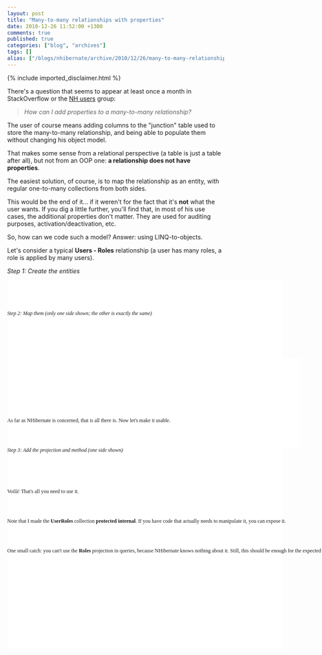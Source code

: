 ```yaml
---
layout: post
title: "Many-to-many relationships with properties"
date: 2010-12-26 11:52:00 +1300
comments: true
published: true
categories: ["blog", "archives"]
tags: []
alias: ["/blogs/nhibernate/archive/2010/12/26/many-to-many-relationships-with-properties.aspx"]
---
```

<!-- more -->
{% include imported_disclaimer.html %}
<p>There's a question that seems to appear at least once a month in StackOverflow or the <a href="https://groups.google.com/forum/#!forum/nhusers">NH users</a> group:</p>  <blockquote>   <p><em>How can I add properties to a many-to-many relationship?</em></p> </blockquote>  <p>The user of course means adding columns to the &quot;junction&quot; table used to store the many-to-many relationship, and being able to populate them without changing his object model.</p>  <p>That makes some sense from a relational perspective (a table is just a table after all), but not from an OOP one: <strong>a relationship does not have properties</strong>.</p>  <p>The easiest solution, of course, is to map the relationship as an entity, with regular one-to-many collections from both sides.</p>  <p>This would be the end of it... if it weren't for the fact that it's <strong>not</strong> what the user wants. If you dig a little further, you'll find that, in most of his use cases, the additional properties don't matter. They are used for auditing purposes, activation/deactivation, etc.</p>  <p>So, how can we code such a model? Answer: using LINQ-to-objects.</p>  <p>Let's consider a typical <strong>Users - Roles</strong> relationship (a user has many roles, a role is applied by many users).</p>  <p><em>Step 1: Create the entities</em></p>  <p>   <div style="padding-bottom: 0px; margin: 0px; padding-left: 0px; padding-right: 0px; display: inline; float: none; padding-top: 0px" id="scid:9D7513F9-C04C-4721-824A-2B34F0212519:f119f9c6-53a0-419c-ba56-f60a33879f1e" class="wlWriterEditableSmartContent"><pre style=" width: 640px; height: 576px;background-color:White;overflow: visible;;font-family:Consolas;font-size:12"><div><!--

Code highlighting produced by Actipro CodeHighlighter (freeware)
http://www.CodeHighlighter.com/

--><span style="color: #008080;"> 1</span> <span style="color: #0000FF;">public</span><span style="color: #000000;"> </span><span style="color: #0000FF;">class</span><span style="color: #000000;"> User
</span><span style="color: #008080;"> 2</span> <span style="color: #000000;">{
</span><span style="color: #008080;"> 3</span> <span style="color: #000000;">    </span><span style="color: #0000FF;">public</span><span style="color: #000000;"> User()
</span><span style="color: #008080;"> 4</span> <span style="color: #000000;">    {
</span><span style="color: #008080;"> 5</span> <span style="color: #000000;">        _UserRoles </span><span style="color: #000000;">=</span><span style="color: #000000;"> </span><span style="color: #0000FF;">new</span><span style="color: #000000;"> List</span><span style="color: #000000;">&lt;</span><span style="color: #000000;">UserRole</span><span style="color: #000000;">&gt;</span><span style="color: #000000;">();
</span><span style="color: #008080;"> 6</span> <span style="color: #000000;">    }
</span><span style="color: #008080;"> 7</span> <span style="color: #000000;">
</span><span style="color: #008080;"> 8</span> <span style="color: #000000;">    </span><span style="color: #0000FF;">public</span><span style="color: #000000;"> </span><span style="color: #0000FF;">virtual</span><span style="color: #000000;"> </span><span style="color: #0000FF;">string</span><span style="color: #000000;"> Name { </span><span style="color: #0000FF;">get</span><span style="color: #000000;">; </span><span style="color: #0000FF;">set</span><span style="color: #000000;">; }
</span><span style="color: #008080;"> 9</span> <span style="color: #000000;">    
</span><span style="color: #008080;">10</span> <span style="color: #000000;">    ICollection</span><span style="color: #000000;">&lt;</span><span style="color: #000000;">UserRole</span><span style="color: #000000;">&gt;</span><span style="color: #000000;"> _UserRoles;
</span><span style="color: #008080;">11</span> <span style="color: #000000;">    </span><span style="color: #0000FF;">protected</span><span style="color: #000000;"> </span><span style="color: #0000FF;">internal</span><span style="color: #000000;"> </span><span style="color: #0000FF;">virtual</span><span style="color: #000000;"> ICollection</span><span style="color: #000000;">&lt;</span><span style="color: #000000;">UserRole</span><span style="color: #000000;">&gt;</span><span style="color: #000000;"> UserRoles
</span><span style="color: #008080;">12</span> <span style="color: #000000;">    {
</span><span style="color: #008080;">13</span> <span style="color: #000000;">        </span><span style="color: #0000FF;">get</span><span style="color: #000000;"> { </span><span style="color: #0000FF;">return</span><span style="color: #000000;"> _UserRoles; }
</span><span style="color: #008080;">14</span> <span style="color: #000000;">    }
</span><span style="color: #008080;">15</span> <span style="color: #000000;">}
</span><span style="color: #008080;">16</span> <span style="color: #000000;">
</span><span style="color: #008080;">17</span> <span style="color: #000000;"></span><span style="color: #0000FF;">public</span><span style="color: #000000;"> </span><span style="color: #0000FF;">class</span><span style="color: #000000;"> Role
</span><span style="color: #008080;">18</span> <span style="color: #000000;">{
</span><span style="color: #008080;">19</span> <span style="color: #000000;">    </span><span style="color: #0000FF;">public</span><span style="color: #000000;"> Role()
</span><span style="color: #008080;">20</span> <span style="color: #000000;">    {
</span><span style="color: #008080;">21</span> <span style="color: #000000;">        _UserRoles </span><span style="color: #000000;">=</span><span style="color: #000000;"> </span><span style="color: #0000FF;">new</span><span style="color: #000000;"> List</span><span style="color: #000000;">&lt;</span><span style="color: #000000;">UserRole</span><span style="color: #000000;">&gt;</span><span style="color: #000000;">();
</span><span style="color: #008080;">22</span> <span style="color: #000000;">    }
</span><span style="color: #008080;">23</span> <span style="color: #000000;">
</span><span style="color: #008080;">24</span> <span style="color: #000000;">    </span><span style="color: #0000FF;">public</span><span style="color: #000000;"> </span><span style="color: #0000FF;">virtual</span><span style="color: #000000;"> </span><span style="color: #0000FF;">string</span><span style="color: #000000;"> Description { </span><span style="color: #0000FF;">get</span><span style="color: #000000;">; </span><span style="color: #0000FF;">set</span><span style="color: #000000;">; }
</span><span style="color: #008080;">25</span> <span style="color: #000000;">
</span><span style="color: #008080;">26</span> <span style="color: #000000;">    ICollection</span><span style="color: #000000;">&lt;</span><span style="color: #000000;">UserRole</span><span style="color: #000000;">&gt;</span><span style="color: #000000;"> _UserRoles;
</span><span style="color: #008080;">27</span> <span style="color: #000000;">    </span><span style="color: #0000FF;">protected</span><span style="color: #000000;"> </span><span style="color: #0000FF;">internal</span><span style="color: #000000;"> </span><span style="color: #0000FF;">virtual</span><span style="color: #000000;"> ICollection</span><span style="color: #000000;">&lt;</span><span style="color: #000000;">UserRole</span><span style="color: #000000;">&gt;</span><span style="color: #000000;"> UserRoles
</span><span style="color: #008080;">28</span> <span style="color: #000000;">    {
</span><span style="color: #008080;">29</span> <span style="color: #000000;">        </span><span style="color: #0000FF;">get</span><span style="color: #000000;"> { </span><span style="color: #0000FF;">return</span><span style="color: #000000;"> _UserRoles; }
</span><span style="color: #008080;">30</span> <span style="color: #000000;">    }
</span><span style="color: #008080;">31</span> <span style="color: #000000;">}
</span><span style="color: #008080;">32</span> <span style="color: #000000;">
</span><span style="color: #008080;">33</span> <span style="color: #000000;"></span><span style="color: #0000FF;">public</span><span style="color: #000000;"> </span><span style="color: #0000FF;">class</span><span style="color: #000000;"> UserRole
</span><span style="color: #008080;">34</span> <span style="color: #000000;">{
</span><span style="color: #008080;">35</span> <span style="color: #000000;">    </span><span style="color: #0000FF;">public</span><span style="color: #000000;"> </span><span style="color: #0000FF;">virtual</span><span style="color: #000000;"> User User { </span><span style="color: #0000FF;">get</span><span style="color: #000000;">; </span><span style="color: #0000FF;">set</span><span style="color: #000000;">; }
</span><span style="color: #008080;">36</span> <span style="color: #000000;">    </span><span style="color: #0000FF;">public</span><span style="color: #000000;"> </span><span style="color: #0000FF;">virtual</span><span style="color: #000000;"> Role Role { </span><span style="color: #0000FF;">get</span><span style="color: #000000;">; </span><span style="color: #0000FF;">set</span><span style="color: #000000;">; }
</span><span style="color: #008080;">37</span> <span style="color: #000000;">    </span><span style="color: #0000FF;">public</span><span style="color: #000000;"> </span><span style="color: #0000FF;">virtual</span><span style="color: #000000;"> DateTime AssignedDate { </span><span style="color: #0000FF;">get</span><span style="color: #000000;">; </span><span style="color: #0000FF;">set</span><span style="color: #000000;">; }
</span><span style="color: #008080;">38</span> <span style="color: #000000;">}</span></div></pre><!-- Code inserted with Steve Dunn's Windows Live Writer Code Formatter Plugin.  http://dunnhq.com --></div>
</p>

<p><em>Step 2: Map them <em>(only one side shown; the other is exactly the same)</em></em></p>

<p>
  <div style="padding-bottom: 0px; margin: 0px; padding-left: 0px; padding-right: 0px; display: inline; float: none; padding-top: 0px" id="scid:9D7513F9-C04C-4721-824A-2B34F0212519:3a93f648-8aa5-461d-a58a-3433600bf2f7" class="wlWriterEditableSmartContent"><pre style=" width: 681px; height: 210px;background-color:White;overflow: visible;;font-family:Consolas;font-size:12"><div><!--

Code highlighting produced by Actipro CodeHighlighter (freeware)
http://www.CodeHighlighter.com/

--><span style="color: #008080;"> 1</span> <span style="color: #0000FF;">&lt;</span><span style="color: #800000;">class </span><span style="color: #FF0000;">name</span><span style="color: #0000FF;">=&quot;User&quot;</span><span style="color: #0000FF;">&gt;</span><span style="color: #000000;">
</span><span style="color: #008080;"> 2</span> <span style="color: #000000;">  </span><span style="color: #0000FF;">&lt;</span><span style="color: #800000;">id </span><span style="color: #FF0000;">...</span><span style="color: #0000FF;">&gt;</span><span style="color: #000000;">...</span><span style="color: #0000FF;">&lt;/</span><span style="color: #800000;">id</span><span style="color: #0000FF;">&gt;</span><span style="color: #000000;">
</span><span style="color: #008080;"> 3</span> <span style="color: #000000;">  </span><span style="color: #0000FF;">&lt;</span><span style="color: #800000;">property </span><span style="color: #FF0000;">name</span><span style="color: #0000FF;">=&quot;Name&quot;</span><span style="color: #FF0000;"> </span><span style="color: #0000FF;">/&gt;</span><span style="color: #000000;">
</span><span style="color: #008080;"> 4</span> <span style="color: #000000;">  </span><span style="color: #0000FF;">&lt;</span><span style="color: #800000;">bag </span><span style="color: #FF0000;">name</span><span style="color: #0000FF;">=&quot;UserRoles&quot;</span><span style="color: #FF0000;"> access</span><span style="color: #0000FF;">=&quot;nosetter.pascalcase-underscore&quot;</span><span style="color: #FF0000;">
</span><span style="color: #008080;"> 5</span> <span style="color: #FF0000;">       inverse</span><span style="color: #0000FF;">=&quot;true&quot;</span><span style="color: #FF0000;"> cascade</span><span style="color: #0000FF;">=&quot;all,delete-orphan&quot;</span><span style="color: #0000FF;">&gt;</span><span style="color: #000000;">
</span><span style="color: #008080;"> 6</span> <span style="color: #000000;">    </span><span style="color: #0000FF;">&lt;</span><span style="color: #800000;">key </span><span style="color: #FF0000;">column</span><span style="color: #0000FF;">=&quot;UserId&quot;</span><span style="color: #FF0000;"> on-delete</span><span style="color: #0000FF;">=&quot;cascade&quot;</span><span style="color: #FF0000;"> </span><span style="color: #0000FF;">/&gt;</span><span style="color: #000000;">
</span><span style="color: #008080;"> 7</span> <span style="color: #000000;">    </span><span style="color: #0000FF;">&lt;</span><span style="color: #800000;">one-to-many </span><span style="color: #FF0000;">class</span><span style="color: #0000FF;">=&quot;UserRole&quot;</span><span style="color: #FF0000;"> </span><span style="color: #0000FF;">/&gt;</span><span style="color: #000000;">
</span><span style="color: #008080;"> 8</span> <span style="color: #000000;">  </span><span style="color: #0000FF;">&lt;/</span><span style="color: #800000;">bag</span><span style="color: #0000FF;">&gt;</span><span style="color: #000000;">
</span><span style="color: #008080;"> 9</span> <span style="color: #000000;"></span><span style="color: #0000FF;">&lt;/</span><span style="color: #800000;">class</span><span style="color: #0000FF;">&gt;</span><span style="color: #000000;">
</span><span style="color: #008080;">10</span> <span style="color: #000000;"></span><span style="color: #0000FF;">&lt;</span><span style="color: #800000;">class </span><span style="color: #FF0000;">name</span><span style="color: #0000FF;">=&quot;UserRole&quot;</span><span style="color: #0000FF;">&gt;</span><span style="color: #000000;">
</span><span style="color: #008080;">11</span> <span style="color: #000000;">  </span><span style="color: #0000FF;">&lt;</span><span style="color: #800000;">id </span><span style="color: #FF0000;">...</span><span style="color: #0000FF;">&gt;</span><span style="color: #000000;">...</span><span style="color: #0000FF;">&lt;/</span><span style="color: #800000;">id</span><span style="color: #0000FF;">&gt;</span><span style="color: #000000;">
</span><span style="color: #008080;">12</span> <span style="color: #000000;">  </span><span style="color: #0000FF;">&lt;</span><span style="color: #800000;">many-to-one </span><span style="color: #FF0000;">name</span><span style="color: #0000FF;">=&quot;User&quot;</span><span style="color: #FF0000;"> </span><span style="color: #0000FF;">/&gt;</span><span style="color: #000000;">
</span><span style="color: #008080;">13</span> <span style="color: #000000;">  </span><span style="color: #0000FF;">&lt;</span><span style="color: #800000;">many-to-one </span><span style="color: #FF0000;">name</span><span style="color: #0000FF;">=&quot;Role&quot;</span><span style="color: #FF0000;"> </span><span style="color: #0000FF;">/&gt;</span><span style="color: #000000;">
</span><span style="color: #008080;">14</span> <span style="color: #000000;">  </span><span style="color: #0000FF;">&lt;</span><span style="color: #800000;">property </span><span style="color: #FF0000;">name</span><span style="color: #0000FF;">=&quot;AssignedDate&quot;</span><span style="color: #FF0000;"> </span><span style="color: #0000FF;">/&gt;</span><span style="color: #000000;">
</span><span style="color: #008080;">15</span> <span style="color: #000000;"></span><span style="color: #0000FF;">&lt;/</span><span style="color: #800000;">class</span><span style="color: #0000FF;">&gt;</span></div></pre><!-- Code inserted with Steve Dunn's Windows Live Writer Code Formatter Plugin.  http://dunnhq.com --></div>
</p>

<p>&#160;</p>

<p>As far as NHibernate is concerned, that is all there is. Now let's make it usable.</p>

<p><em>Step 3: Add the projection and method (one side shown)</em></p>

<div style="padding-bottom: 0px; margin: 0px; padding-left: 0px; padding-right: 0px; display: inline; float: none; padding-top: 0px" id="scid:9D7513F9-C04C-4721-824A-2B34F0212519:7dd6a4f6-9f62-4131-9856-621ab09dfdfc" class="wlWriterEditableSmartContent"><pre style=" width: 640px; height: 401px;background-color:White;overflow: visible;;font-family:Consolas;font-size:12"><div><!--

Code highlighting produced by Actipro CodeHighlighter (freeware)
http://www.CodeHighlighter.com/

--><span style="color: #008080;"> 1</span> <span style="color: #0000FF;">public</span><span style="color: #000000;"> </span><span style="color: #0000FF;">class</span><span style="color: #000000;"> User
</span><span style="color: #008080;"> 2</span> <span style="color: #000000;">{
</span><span style="color: #008080;"> 3</span> <span style="color: #000000;">    </span><span style="color: #0000FF;">public</span><span style="color: #000000;"> </span><span style="color: #0000FF;">virtual</span><span style="color: #000000;"> IEnumerable</span><span style="color: #000000;">&lt;</span><span style="color: #000000;">Role</span><span style="color: #000000;">&gt;</span><span style="color: #000000;"> Roles
</span><span style="color: #008080;"> 4</span> <span style="color: #000000;">    {
</span><span style="color: #008080;"> 5</span> <span style="color: #000000;">        </span><span style="color: #0000FF;">get</span><span style="color: #000000;"> { </span><span style="color: #0000FF;">return</span><span style="color: #000000;"> from ur </span><span style="color: #0000FF;">in</span><span style="color: #000000;"> UserRoles select ur.Role; }
</span><span style="color: #008080;"> 6</span> <span style="color: #000000;">    }
</span><span style="color: #008080;"> 7</span> <span style="color: #000000;">
</span><span style="color: #008080;"> 8</span> <span style="color: #000000;">    </span><span style="color: #0000FF;">public</span><span style="color: #000000;"> </span><span style="color: #0000FF;">virtual</span><span style="color: #000000;"> </span><span style="color: #0000FF;">void</span><span style="color: #000000;"> Add(Role role)
</span><span style="color: #008080;"> 9</span> <span style="color: #000000;">    {
</span><span style="color: #008080;">10</span> <span style="color: #000000;">        var userRole </span><span style="color: #000000;">=</span><span style="color: #000000;"> </span><span style="color: #0000FF;">new</span><span style="color: #000000;"> UserRole
</span><span style="color: #008080;">11</span> <span style="color: #000000;">            {
</span><span style="color: #008080;">12</span> <span style="color: #000000;">                User </span><span style="color: #000000;">=</span><span style="color: #000000;"> </span><span style="color: #0000FF;">this</span><span style="color: #000000;">,
</span><span style="color: #008080;">13</span> <span style="color: #000000;">                Role </span><span style="color: #000000;">=</span><span style="color: #000000;"> role,
</span><span style="color: #008080;">14</span> <span style="color: #000000;">                AssignedDate </span><span style="color: #000000;">=</span><span style="color: #000000;"> DateTime.Now
</span><span style="color: #008080;">15</span> <span style="color: #000000;">            };
</span><span style="color: #008080;">16</span> <span style="color: #000000;">        UserRoles.Add(userRole);
</span><span style="color: #008080;">17</span> <span style="color: #000000;">        role.UserRoles.Add(userRole);
</span><span style="color: #008080;">18</span> <span style="color: #000000;">    }
</span><span style="color: #008080;">19</span> <span style="color: #000000;">
</span><span style="color: #008080;">20</span> <span style="color: #000000;">    </span><span style="color: #0000FF;">public</span><span style="color: #000000;"> </span><span style="color: #0000FF;">virtual</span><span style="color: #000000;"> </span><span style="color: #0000FF;">void</span><span style="color: #000000;"> Remove(Role role)
</span><span style="color: #008080;">21</span> <span style="color: #000000;">    {
</span><span style="color: #008080;">22</span> <span style="color: #000000;">        var userRole </span><span style="color: #000000;">=</span><span style="color: #000000;"> UserRoles.Single(r </span><span style="color: #000000;">=&gt;</span><span style="color: #000000;"> r.Role </span><span style="color: #000000;">==</span><span style="color: #000000;"> role);
</span><span style="color: #008080;">23</span> <span style="color: #000000;">        UserRoles.Remove(userRole);
</span><span style="color: #008080;">24</span> <span style="color: #000000;">        role.UserRoles.Remove(userRole);
</span><span style="color: #008080;">25</span> <span style="color: #000000;">    }
</span><span style="color: #008080;">26</span> <span style="color: #000000;">}</span></div></pre><!-- Code inserted with Steve Dunn's Windows Live Writer Code Formatter Plugin.  http://dunnhq.com --></div>

<p>Voilà! That's all you need to use it.</p>

<p>Note that I made the <strong>UserRoles</strong> collection <strong>protected internal</strong>. If you have code that actually needs to manipulate it, you can expose it.</p>

<p>One small catch: you can't use the <strong>Roles</strong> projection in queries, because NHibernate knows nothing about it. Still, this should be enough for the expected use cases.</p>
